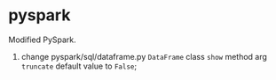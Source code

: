 # pyspark
Modified PySpark.

1. change pyspark/sql/dataframe.py `DataFrame` class `show` method arg `truncate` default value to `False`;

